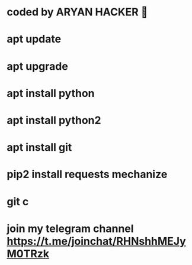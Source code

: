 # coded by ARYAN HACKER 👑 
# apt update 
# apt upgrade 
# apt install python 
# apt install python2 
# apt install git 
# pip2 install requests mechanize 
# git c
# 


# join my telegram channel https://t.me/joinchat/RHNshhMEJyM0TRzk
